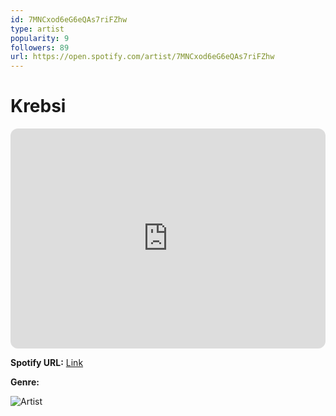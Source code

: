 ```yaml
---
id: 7MNCxod6eG6eQAs7riFZhw
type: artist
popularity: 9
followers: 89
url: https://open.spotify.com/artist/7MNCxod6eG6eQAs7riFZhw
---
```

# Krebsi

<iframe style="border-radius:12px" src="https://open.spotify.com/embed/artist/7MNCxod6eG6eQAs7riFZhw" width="100%" height="352" frameBorder="0" allowfullscreen="" allow="autoplay; clipboard-write; encrypted-media; fullscreen; picture-in-picture" loading="lazy"></iframe>

**Spotify URL:** [Link](https://open.spotify.com/artist/7MNCxod6eG6eQAs7riFZhw)

**Genre:** 

![Artist](https://i.scdn.co/image/ab6761610000e5eb4d2dabf117e1fafa15e67517)
